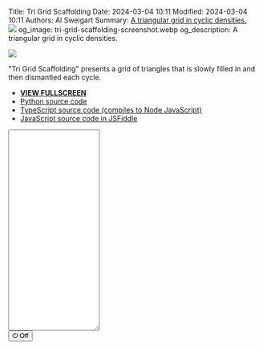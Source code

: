 Title: Tri Grid Scaffolding
Date: 2024-03-04 10:11
Modified: 2024-03-04 10:11
Authors: Al Sweigart
Summary: <a href="{filename}tri-grid-scaffolding.md">A triangular grid in cyclic densities.<br><img src="{static}/images/tri-grid-scaffolding-screenshot.webp" style="max-width: 640px;"></a>
og_image: tri-grid-scaffolding-screenshot.webp
og_description: A triangular grid in cyclic densities.

<img src="{static}/images/tri-grid-scaffolding-screenshot.webp" style="max-width: 640px;">

"Tri Grid Scaffolding" presents a grid of triangles that is slowly filled in and then dismantled each cycle. 

* **[VIEW FULLSCREEN](/static/trigridscaffolding-fullscreen.html)**
* [Python source code](https://github.com/asweigart/scrollart/blob/main/python/trigridscaffolding.py)
* [TypeScript source code (compiles to Node JavaScript)](https://github.com/asweigart/scrollart/blob/main/typescript/trigridscaffolding.ts)
* [JavaScript source code in JSFiddle](https://jsfiddle.net/asweigart/cod509ph/)

<div><textarea id="bextOutput" readonly style="height: 400px;"></textarea><br /><button type="button" onclick="running = !running;">&#x23FB; Off</button></div>
<script src="/static/bext.js"></script><link rel="stylesheet" href="/static/bext.css">
<script>

bextRowBuffer = 256;  // Change this to whatever size you want, or -1 for infinite buffer.
let width = 220
const DELAY = 60;
let CHANGE_AMOUNT = 0.04;

let running = true;

async function main() {
    let density = 0.0;
    while (running) {
        let triangleWidth = Math.floor((width - 2) / 4);
        let row1 = '';
        let row2 = '';

        density += CHANGE_AMOUNT;
        if (density < 0.0 || density >= 1.0) {
            CHANGE_AMOUNT *= -1;
        }
    
        for (let j = 0; j < 2; j++) {
            if (j === 0) {
                // On j == 0, handle the two rows of begins-with-rightside-up-triangles:
                //  /\  /\  /\
                // /__\/__\/__\
                row1 = '';
                row2 = '';
            } else if (j == 1) {
                // On j == 1, handle the two rows of begins-with-upside-down-triangles:
                // \  /\  /
                // _\/__\/_
                row1 = '\\ ';
                row2 = '_\\';
            }
            
            for (let i = 0; i < triangleWidth; i++) {
                if (Math.random() < density) {
                    row1 += ' /';
                    row2 += '/';
                } else {
                    row1 += '  ';
                    row2 += ' ';
                }

                if (Math.random() < density) {
                    row2 += '__';
                } else {
                    row2 += '  ';
                }

                if (Math.random() < density) {
                    row1 += '\\ ';
                    row2 += '\\';
                } else {
                    row1 += '  ';
                    row2 += ' ';
                }
            }

            print(row1);
            await sleep(DELAY);
            print(row2);
            await sleep(DELAY);
        }
    }
}

main();
</script>